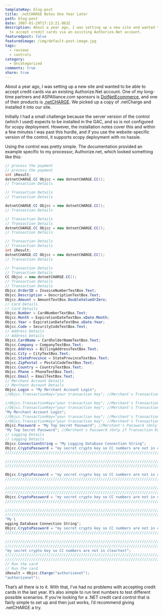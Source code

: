 ```yaml
---
templateKey: blog-post
title: .netCHARGE Notes One Year Later
path: blog-post
date: 2007-01-29T17:13:21.063Z
description: About a year ago, I was setting up a new site and wanted to be able
  to accept credit cards via an existing Authorize.Net account.
featuredpost: false
featuredimage: /img/default-post-image.jpg
tags:
  - reviews
  - controls
category:
  - Uncategorized
comments: true
share: true
---
```

<!--StartFragment-->

About a year ago, I was setting up a new site and wanted to be able to accept credit cards via an existing Authorize.Net account. One of my long-time partners and ASPAlliance.com sponsors is [DotNetEcommerce](http://www.dotnetecommerce.com/), and one of their products is [.netCHARGE](http://dotnetcharge.com/). We picked up a copy of .netCharge and installed it into our site.

Initially I had a small challenge because the server version of the control (which I used) expects to be installed in the GAC, and so is not configured for xcopy deployment. However, the installation notes cover this and within a few minutes I was past this hurdle, and if you use the website-specific version of the control, it supports xcopy deployment with no hassle.

Using the control was pretty simple. The documentation provided an example specific to my processor, Authorize.net, which looked something like this:

<!--EndFragment-->

```csharp
// process the payment
// process the payment
int iResult;
dotnetCHARGE.CC Objcc = new dotnetCHARGE.CC();
// Transaction Details

// Transaction Details
// Transaction Details

dotnetCHARGE.CC Objcc = new dotnetCHARGE.CC();
// Transaction Details

// Transaction Details
// Transaction Details
dotnetCHARGE.CC Objcc = new dotnetCHARGE.CC();
// Transaction Details

// Transaction Details
// Transaction Details
int iResult; 
dotnetCHARGE.CC Objcc = new dotnetCHARGE.CC();
// Transaction Details

// Transaction Details
// Transaction Details
CC Objcc = new dotnetCHARGE.CC();
// Transaction Details
// Transaction Details 
Objcc.OrderID = InvoiceNumberTextBox.Text;
Objcc.Description = DescriptionTextBox.Text;
Objcc.Amount = AmountTextBox.DoubleValueOrZero;
// Card Details
// Card Details 
Objcc.Number = CardNumberTextBox.Text;
Objcc.Month = ExpirationDateTextBox.xDate.Month;
Objcc.Year = ExpirationDateTextBox.xDate.Year;
Objcc.Code = SecurityCodeTextBox.Text;
// Address Details
// Address Details 
Objcc.CardName = CardholderNameTextBox.Text;
Objcc.Company = CompanyTextBox.Text;
Objcc.Address = BillingAddressTextBox.Text;
Objcc.City = CityTextBox.Text;
Objcc.StateProvince = StateProvinceTextBox.Text;
Objcc.ZipPostal = PostalCodeTextBox.Text;
Objcc.Country = CountryTextBox.Text;
Objcc.Phone = PhoneTextBox.Text;
Objcc.Email = EmailTextBox.Text;
// Merchant Account Details
// Merchant Account Details 
Objcc.Login = "My Merchant Account Login"; 
//Objcc.TransactionKey="your transaction key"; //Merchant's Transaction Key (Only if Password is not provided) 

//Objcc.TransactionKey="your transaction key"; //Merchant's Transaction Key (Only if Password is not provided) 
//Objcc.TransactionKey="your transaction key"; //Merchant's Transaction Key (Only if Password is not provided) 
"My Merchant Account Login"; 
//Objcc.TransactionKey="your transaction key"; //Merchant's Transaction Key (Only if Password is not provided) 
//Objcc.TransactionKey="your transaction key"; //Merchant's Transaction Key (Only if Password is not provided) 
Objcc.Password = "My Top Secret Password"; //Merchant's Password (Only if Transaction Key is not provided) 
"My Top Secret Password"; //Merchant's Password (Only if Transaction Key is not provided) 
// Logging Details
// Logging Details 
Objcc.ConnectionString = "My Logging Database Connection String"; 
Objcc.CryptoPassword = "my secret crypto key so CC numbers are not in cleartext"; 
///////////////////////////////////////////////////////////////////////////////////////////////

///////////////////////////////////////////////////////////////////////////////////////////////
///////////////////////////////////////////////////////////////////////////////////////////////

Objcc.CryptoPassword = "my secret crypto key so CC numbers are not in cleartext";
///////////////////////////////////////////////////////////////////////////////////////////////

///////////////////////////////////////////////////////////////////////////////////////////////
///////////////////////////////////////////////////////////////////////////////////////////////
Objcc.CryptoPassword = "my secret crypto key so CC numbers are not in cleartext";
///////////////////////////////////////////////////////////////////////////////////////////////

///////////////////////////////////////////////////////////////////////////////////////////////
///////////////////////////////////////////////////////////////////////////////////////////////
"My L
ogging Database Connection String"; 
Objcc.CryptoPassword = "my secret crypto key so CC numbers are not in cleartext";
///////////////////////////////////////////////////////////////////////////////////////////////

///////////////////////////////////////////////////////////////////////////////////////////////
///////////////////////////////////////////////////////////////////////////////////////////////
"my secret crypto key so CC numbers are not in cleartext";
///////////////////////////////////////////////////////////////////////////////////////////////
///////////////////////////////////////////////////////////////////////////////////////////////
// Run the card
// Run the card
iResult = Objcc.Charge("authorizenet");
"authorizenet");
```

<!--StartFragment-->

That’s all there is to it. With that, I’ve had no problems with accepting credit cards in the last year. It’s also simple to run test numbers to test different possible scenarios. If you’re looking for a .NET credit card control that is fairly simple to set up and then just works, I’d recommend giving .netCHARGE a try.

<!--EndFragment-->